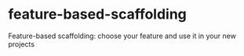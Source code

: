 # feature-based-scaffolding
Feature-based scaffolding: choose your feature and use it in your new projects
